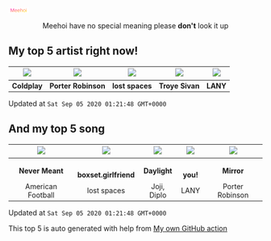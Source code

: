 ![Meehoi Logo](https://github.com/beam41/beam41/raw/master/mh.svg)
<p align="center">Meehoi have no special meaning please <b>don't</b> look it up</p>

## My top 5 artist right now!
<!-- table start -->
|<img src="https://i.scdn.co/image/73a21de115738931d6c7760408ed367812b55ccd">|<img src="https://i.scdn.co/image/50c288dcdab974637f634438faeafbd4a96ece81">|<img src="https://i.scdn.co/image/9f4f434b79246015baa1c91fb778404453f9795e">|<img src="https://i.scdn.co/image/01055eb987b2124d44e05c313f040cb372a71f92">|<img src="https://i.scdn.co/image/7242d5d165e671eacf02cee6533a005fc1f5c6ca">|
| :---: | :---: | :---: | :---: | :---: |
|<b>Coldplay</b>|<b>Porter Robinson</b>|<b>lost spaces</b>|<b>Troye Sivan</b>|<b>LANY</b>|

Updated at `Sat Sep 05 2020 01:21:48 GMT+0000`
<!-- table end -->

## And my top 5 song
<!-- table song start -->
|<img src="https://i.scdn.co/image/ab67616d00001e02d6dfafe62fef3ad433ff77d8">|<img src="https://i.scdn.co/image/ab67616d00001e024dc99da0b258b72cdb8fcc04">|<img src="https://i.scdn.co/image/ab67616d00001e020e991b59cee17246a5e604d0">|<img src="https://i.scdn.co/image/ab67616d00001e023c37dd25c0e26b65c508fd74">|<img src="https://i.scdn.co/image/ab67616d00001e0220cf064f71a0d424349c9f6a">|
| :---: | :---: | :---: | :---: | :---: |
|<p><b>Never Meant</b></p> American Football|<p><b>boxset.girlfriend</b></p> lost spaces|<p><b>Daylight</b></p> Joji, Diplo|<p><b>you!</b></p> LANY|<p><b>Mirror</b></p> Porter Robinson|

Updated at `Sat Sep 05 2020 01:21:48 GMT+0000`
<!-- table song end -->

This top 5 is auto generated with help from [My own GitHub action](https://github.com/beam41/spotify-listening)